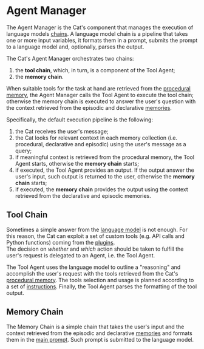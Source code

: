# Agent Manager

The Agent Manager is the Cat's component that manages the execution of language models [chains](https://docs.langchain.com/docs/components/chains/llm-chain).
A language model chain is a pipeline that takes one or more input variables, it formats them in a prompt,
submits the prompt to a language model and, optionally, parses the output.

The Cat's Agent Manager orchestrates two chains: 

1. the **tool chain**, which, in turn, is a component of the Tool Agent;
2. the **memory chain**.

When suitable tools for the task at hand are retrieved from the [procedural memory](../memory/long_term_memory.md),
the Agent Manager calls the Tool Agent to execute the tool chain; otherwise the memory chain is executed to answer the user's
question with the context retrieved from the episodic and declarative [memories](../memory/long_term_memory.md).

Specifically, the default execution pipeline is the following:

1. the Cat receives the user's message;
2. the Cat looks for relevant context in each memory collection (i.e. procedural, declarative and episodic) using the user's message as a query;
3. if meaningful context is retrieved from the procedural memory, the Tool Agent starts, otherwise the **memory chain** starts;
4. if executed, the Tool Agent provides an output. If the output answer the user's input, such output is returned to the user, otherwise the **memory chain** starts;
5. if executed, the **memory chain** provides the output using the context retrieved from the declarative and episodic memories.

## Tool Chain

Sometimes a simple answer from the [language model](../llm.md#completion-model) is not enough.
For this reason, the Cat can exploit a set of custom tools (e.g. API calls and Python functions) coming from the [plugins](../plugins.md).  
The decision on *whether* and *which* action should be taken to fulfill the user's request is delegated to an Agent, i.e. the Tool Agent.

The Tool Agent uses the language model to outline a "reasoning" and accomplish the user's request with the tools retrieved
from the Cat's [procedural memory](../memory/long_term_memory.md).
The tools selection and usage is planned according to a set of [instructions](../prompts/main_prompt.md#instructions).
Finally, the Tool Agent parses the formatting of the tool output.

## Memory Chain

The Memory Chain is a simple chain that takes the user's input and the context retrieved from the episodic and declarative
[memories](../memory/long_term_memory.md) and formats them in the [main prompt](../prompts/main_prompt.md). Such prompt
is submitted to the language model.